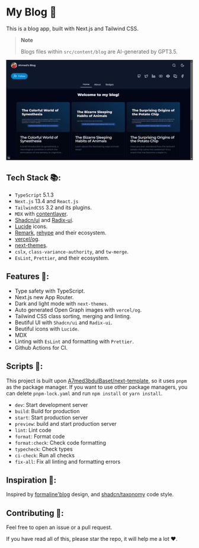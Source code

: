 # My Blog 📝

This is a blog app, built with Next.js and Tailwind CSS.

> **Note**
> 
> Blogs files within `src/content/blog` are AI-generated by GPT3.5.

![ScreenShot](/src/assets/screenshots/screenshot-home.png)

## Tech Stack 📚:

- `TypeScript` 5.1.3
- `Next.js` 13.4 and `React.js`
- `TailwindCSS` 3.2 and its plugins.
- `MDX` with [contentlayer](https://contentlayer.dev).
- [Shadcn/ui](https://ui.shadcn.com) and [Radix-ui](https://radix-ui.com).
- [Lucide](https://lucide.dev) icons.
- [Remark](https://remark.js.org), [rehype](https://github.com/rehypejs/rehype) and their ecosystem.
- [vercel/og](https://vercel.com/docs/concepts/functions/.edge-functions/og-image-generation).
- [next-themes](https://github.com/pacocoursey/next-themes).
- `cslx`, `class-variance-authority`, and `tw-merge`.
- `EsLint`, `Prettier`, and their ecosystem.

## Features 🎉:

- Type safety with TypeScript.
- Next.js new App Router.
- Dark and light mode with `next-themes`.
- Auto generated Open Graph images with `vercel/og`.
- Tailwind CSS class sorting, merging and linting.
- Beutiful UI with `Shadcn/ui` and `Radix-ui`.
- Beutiful icons with `Lucide`.
- MDX
- Linting with `EsLint` and formatting with `Prettier`.
- Github Actions for CI.



## Scripts 📜:

This project is built upon [A7med3bdulBaset/next-template](https://github.com/A7med3bdulBaset/next-template), so it uses `pnpm` as the package manager. If you want to use other package managers, you can delete `pnpm-lock.yaml` and run `npm install` or `yarn install`.

- `dev`: Start development server
- `build`: Build for production
- `start`: Start production server
- `preview`: build and start production server
- `lint`: Lint code
- `format`: Format code
- `format:check`: Check code formatting
- `typecheck`: Check types
- `ci-check`: Run all checks
- `fix-all`: Fix all linting and formatting errors

## Inspiration 🎨:

Inspired by [formaline'blog](https://blog.fromaline.com/) design, and [shadcn/taxonomy](https://github.com/shadcn/taxonomy) code style.

## Contributing 🤝:

Feel free to open an issue or a pull request.

If you have read all of this, please star the repo, it will help me a lot ❤️.
